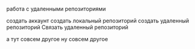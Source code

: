 работа с удаленными репозиториями

создать аккаунт
создать локальный репозиторий
создать удаленный репозиторий
Связать удаленный репозиторий

а тут совсем другое
ну совсем другое